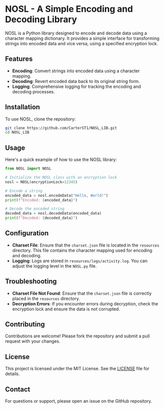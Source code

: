 # NOSL - A Simple Encoding and Decoding Library

NOSL is a Python library designed to encode and decode data using a character mapping dictionary. It provides a simple interface for transforming strings into encoded data and vice versa, using a specified encryption lock.

## Features

- **Encoding**: Convert strings into encoded data using a character mapping.
- **Decoding**: Revert encoded data back to its original string form.
- **Logging**: Comprehensive logging for tracking the encoding and decoding processes.

## Installation

To use NOSL, clone the repository:

```bash
git clone https://github.com/CarterST1/NOSL_LIB.git
cd NOSL_LIB
```

## Usage

Here's a quick example of how to use the NOSL library:

```python
from NOSL import NOSL

# Initialize the NOSL class with an encryption lock
nosl = NOSL(encryptionLock=12345)

# Encode a string
encoded_data = nosl.encodeData("Hello, World!")
print(f"Encoded: {encoded_data}")

# Decode the encoded string
decoded_data = nosl.decodeData(encoded_data)
print(f"Decoded: {decoded_data}")
```

## Configuration

- **Charset File**: Ensure that the `charset.json` file is located in the `resources` directory. This file contains the character mapping used for encoding and decoding.
- **Logging**: Logs are stored in `resources/logs/activity.log`. You can adjust the logging level in the `NOSL.py` file.

## Troubleshooting

- **Charset File Not Found**: Ensure that the `charset.json` file is correctly placed in the `resources` directory.
- **Decryption Errors**: If you encounter errors during decryption, check the encryption lock and ensure the data is not corrupted.

## Contributing

Contributions are welcome! Please fork the repository and submit a pull request with your changes.

## License

This project is licensed under the MIT License. See the [LICENSE](LICENSE) file for details.

## Contact

For questions or support, please open an issue on the GitHub repository.